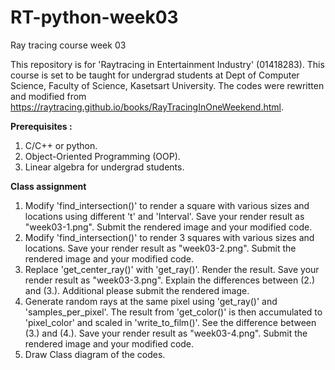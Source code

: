 # RT-python-week03
Ray tracing course week 03

This repository is for 'Raytracing in Entertainment Industry' (01418283).
This course is set to be taught for undergrad students at Dept of Computer Science, Faculty of Science, Kasetsart University.
The codes were rewritten and modified from https://raytracing.github.io/books/RayTracingInOneWeekend.html.

**Prerequisites :**
1. C/C++ or python.
2. Object-Oriented Programming (OOP).
3. Linear algebra for undergrad students.


**Class assignment**

1. Modify 'find_intersection()' to render a square with various sizes and locations using different 't' and 'Interval'. Save your render result as "week03-1.png". Submit the rendered image and your modified code.
2. Modify 'find_intersection()' to render 3 squares with various sizes and locations. Save your render result as "week03-2.png". Submit the rendered image and your modified code.
3. Replace 'get_center_ray()' with 'get_ray()'. Render the result. Save your render result as "week03-3.png". Explain the differences between (2.) and (3.). Additional please submit the rendered image.
4. Generate random rays at the same pixel using 'get_ray()' and 'samples_per_pixel'. The result from 'get_color()' is then accumulated to 'pixel_color' and scaled in 'write_to_film()'. See the difference between (3.) and (4.). Save your render result as "week03-4.png". Submit the rendered image and your modified code.
5. Draw Class diagram of the codes.
